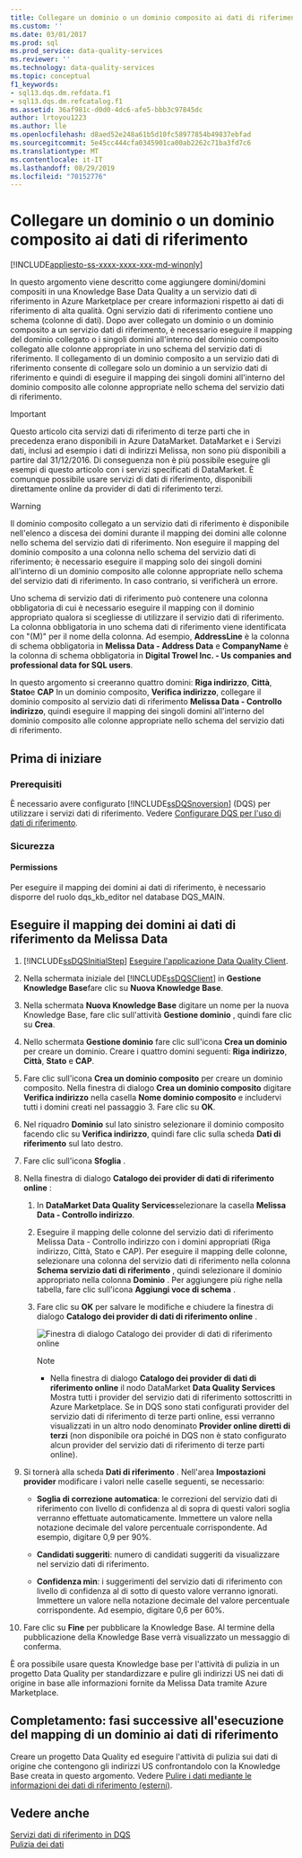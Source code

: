 ```yaml
---
title: Collegare un dominio o un dominio composito ai dati di riferimento | Microsoft Docs
ms.custom: ''
ms.date: 03/01/2017
ms.prod: sql
ms.prod_service: data-quality-services
ms.reviewer: ''
ms.technology: data-quality-services
ms.topic: conceptual
f1_keywords:
- sql13.dqs.dm.refdata.f1
- sql13.dqs.dm.refcatalog.f1
ms.assetid: 36af981c-d0d0-4dc6-afe5-bbb3c97845dc
author: lrtoyou1223
ms.author: lle
ms.openlocfilehash: d8aed52e248a61b5d10fc58977854b49837ebfad
ms.sourcegitcommit: 5e45cc444cfa0345901ca00ab2262c71ba3fd7c6
ms.translationtype: MT
ms.contentlocale: it-IT
ms.lasthandoff: 08/29/2019
ms.locfileid: "70152776"
---
```

# <a name="attach-domain-or-composite-domain-to-reference-data"></a>Collegare un dominio o un dominio composito ai dati di riferimento

[!INCLUDE[appliesto-ss-xxxx-xxxx-xxx-md-winonly](../includes/appliesto-ss-xxxx-xxxx-xxx-md-winonly.md)]

  In questo argomento viene descritto come aggiungere domini/domini compositi in una Knowledge Base Data Quality a un servizio dati di riferimento in Azure Marketplace per creare informazioni rispetto ai dati di riferimento di alta qualità. Ogni servizio dati di riferimento contiene uno schema (colonne di dati). Dopo aver collegato un dominio o un dominio composito a un servizio dati di riferimento, è necessario eseguire il mapping del dominio collegato o i singoli domini all'interno del dominio composito collegato alle colonne appropriate in uno schema del servizio dati di riferimento. Il collegamento di un dominio composito a un servizio dati di riferimento consente di collegare solo un dominio a un servizio dati di riferimento e quindi di eseguire il mapping dei singoli domini all'interno del dominio composito alle colonne appropriate nello schema del servizio dati di riferimento.  

> [!IMPORTANT]
> Questo articolo cita servizi dati di riferimento di terze parti che in precedenza erano disponibili in Azure DataMarket. DataMarket e i Servizi dati, inclusi ad esempio i dati di indirizzi Melissa, non sono più disponibili a partire dal 31/12/2016. Di conseguenza non è più possibile eseguire gli esempi di questo articolo con i servizi specificati di DataMarket. È comunque possibile usare servizi di dati di riferimento, disponibili direttamente online da provider di dati di riferimento terzi.

> [!WARNING]  
>  Il dominio composito collegato a un servizio dati di riferimento è disponibile nell'elenco a discesa dei domini durante il mapping dei domini alle colonne nello schema del servizio dati di riferimento. Non eseguire il mapping del dominio composito a una colonna nello schema del servizio dati di riferimento; è necessario eseguire il mapping solo dei singoli domini all'interno di un dominio composito alle colonne appropriate nello schema del servizio dati di riferimento. In caso contrario, si verificherà un errore.  
  
 Uno schema di servizio dati di riferimento può contenere una colonna obbligatoria di cui è necessario eseguire il mapping con il dominio appropriato qualora si scegliesse di utilizzare il servizio dati di riferimento. La colonna obbligatoria in uno schema dati di riferimento viene identificata con "(M)" per il nome della colonna. Ad esempio, **AddressLine** è la colonna di schema obbligatoria in **Melissa Data - Address Data** e **CompanyName** è la colonna di schema obbligatoria in **Digital Trowel Inc. - Us companies and professional data for SQL users**.  
  
 In questo argomento si creeranno quattro domini: **Riga indirizzo**, **Città**, **Stato**e **CAP** In un dominio composito, **Verifica indirizzo**, collegare il dominio composito al servizio dati di riferimento **Melissa Data - Controllo indirizzo**, quindi eseguire il mapping dei singoli domini all'interno del dominio composito alle colonne appropriate nello schema del servizio dati di riferimento.  
  
## <a name="before-you-begin"></a>Prima di iniziare  
  
###  <a name="Prerequisites"></a> Prerequisiti  
 È necessario avere configurato [!INCLUDE[ssDQSnoversion](../includes/ssdqsnoversion-md.md)] (DQS) per utilizzare i servizi dati di riferimento. Vedere [Configurare DQS per l'uso di dati di riferimento](../data-quality-services/configure-dqs-to-use-reference-data.md).  
  
###  <a name="Security"></a> Sicurezza  
  
#### <a name="permissions"></a>Permissions  
 Per eseguire il mapping dei domini ai dati di riferimento, è necessario disporre del ruolo dqs_kb_editor nel database DQS_MAIN.  
  
##  <a name="Map"></a> Eseguire il mapping dei domini ai dati di riferimento da Melissa Data  
  
1.  [!INCLUDE[ssDQSInitialStep](../includes/ssdqsinitialstep-md.md)] [Eseguire l'applicazione Data Quality Client](../data-quality-services/run-the-data-quality-client-application.md).  
  
2.  Nella schermata iniziale del [!INCLUDE[ssDQSClient](../includes/ssdqsclient-md.md)] in **Gestione Knowledge Base**fare clic su **Nuova Knowledge Base**.  
  
3.  Nella schermata **Nuova Knowledge Base** digitare un nome per la nuova Knowledge Base, fare clic sull'attività **Gestione dominio** , quindi fare clic su **Crea**.  
  
4.  Nello schermata **Gestione dominio** fare clic sull'icona **Crea un dominio** per creare un dominio. Creare i quattro domini seguenti: **Riga indirizzo**, **Città**, **Stato** e **CAP**.  
  
5.  Fare clic sull'icona **Crea un dominio composito** per creare un dominio composito. Nella finestra di dialogo **Crea un dominio composito** digitare **Verifica indirizzo** nella casella **Nome dominio composito** e includervi tutti i domini creati nel passaggio 3. Fare clic su **OK**.  
  
6.  Nel riquadro **Dominio** sul lato sinistro selezionare il dominio composito facendo clic su **Verifica indirizzo**, quindi fare clic sulla scheda **Dati di riferimento** sul lato destro.  
  
7.  Fare clic sull'icona **Sfoglia** .  
  
8.  Nella finestra di dialogo **Catalogo dei provider di dati di riferimento online** :  
  
    1.  In **DataMarket Data Quality Services**selezionare la casella **Melissa Data - Controllo indirizzo**.  
  
    2.  Eseguire il mapping delle colonne del servizio dati di riferimento Melissa Data - Controllo indirizzo con i domini appropriati (Riga indirizzo, Città, Stato e CAP). Per eseguire il mapping delle colonne, selezionare una colonna del servizio dati di riferimento nella colonna **Schema servizio dati di riferimento** , quindi selezionare il dominio appropriato nella colonna **Dominio** . Per aggiungere più righe nella tabella, fare clic sull'icona **Aggiungi voce di schema** .  
  
    3.  Fare clic su **OK** per salvare le modifiche e chiudere la finestra di dialogo **Catalogo dei provider di dati di riferimento online** .  
  
         ![Finestra di dialogo Catalogo dei provider di dati di riferimento online](../data-quality-services/media/dqs-onlinereferencedataproviderscatalog.gif "Finestra di dialogo Catalogo dei provider di dati di riferimento online")  
  
        > [!NOTE]  
        >  -   Nella finestra di dialogo **Catalogo dei provider di dati di riferimento online** il nodo DataMarket **Data Quality Services** Mostra tutti i provider del servizio dati di riferimento sottoscritti in Azure Marketplace. Se in DQS sono stati configurati provider del servizio dati di riferimento di terze parti online, essi verranno visualizzati in un altro nodo denominato **Provider online diretti di terzi** (non disponibile ora poiché in DQS non è stato configurato alcun provider del servizio dati di riferimento di terze parti online).  
  
9. Si tornerà alla scheda **Dati di riferimento** . Nell'area **Impostazioni provider** modificare i valori nelle caselle seguenti, se necessario:  
  
    -   **Soglia di correzione automatica**: le correzioni del servizio dati di riferimento con livello di confidenza al di sopra di questi valori soglia verranno effettuate automaticamente. Immettere un valore nella notazione decimale del valore percentuale corrispondente. Ad esempio, digitare 0,9 per 90%.  
  
    -   **Candidati suggeriti**: numero di candidati suggeriti da visualizzare nel servizio dati di riferimento.  
  
    -   **Confidenza min**: i suggerimenti del servizio dati di riferimento con livello di confidenza al di sotto di questo valore verranno ignorati. Immettere un valore nella notazione decimale del valore percentuale corrispondente. Ad esempio, digitare 0,6 per 60%.  
  
10. Fare clic su **Fine** per pubblicare la Knowledge Base. Al termine della pubblicazione della Knowledge Base verrà visualizzato un messaggio di conferma.  
  
 È ora possibile usare questa Knowledge base per l'attività di pulizia in un progetto Data Quality per standardizzare e pulire gli indirizzi US nei dati di origine in base alle informazioni fornite da Melissa Data tramite Azure Marketplace.  
  
##  <a name="FollowUp"></a> Completamento: fasi successive all'esecuzione del mapping di un dominio ai dati di riferimento  
 Creare un progetto Data Quality ed eseguire l'attività di pulizia sui dati di origine che contengono gli indirizzi US confrontandolo con la Knowledge Base creata in questo argomento. Vedere [Pulire i dati mediante le informazioni dei dati di riferimento &#40;esterni&#41;](../data-quality-services/cleanse-data-using-reference-data-external-knowledge.md).  
  
## <a name="see-also"></a>Vedere anche  
 [Servizi dati di riferimento in DQS](../data-quality-services/reference-data-services-in-dqs.md)   
 [Pulizia dei dati](../data-quality-services/data-cleansing.md)  
  
  
